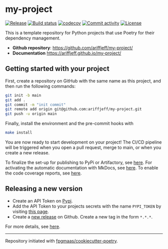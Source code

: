 # my-project

[![Release](https://img.shields.io/github/v/release/ariffjeff/my-project)](https://img.shields.io/github/v/release/ariffjeff/my-project)
[![Build status](https://img.shields.io/github/actions/workflow/status/ariffjeff/my-project/main.yml?branch=main)](https://github.com/ariffjeff/my-project/actions/workflows/main.yml?query=branch%3Amain)
[![codecov](https://codecov.io/gh/ariffjeff/my-project/branch/main/graph/badge.svg)](https://codecov.io/gh/ariffjeff/my-project)
[![Commit activity](https://img.shields.io/github/commit-activity/m/ariffjeff/my-project)](https://img.shields.io/github/commit-activity/m/ariffjeff/my-project)
[![License](https://img.shields.io/github/license/ariffjeff/my-project)](https://img.shields.io/github/license/ariffjeff/my-project)

This is a template repository for Python projects that use Poetry for their dependency management.

- **Github repository**: <https://github.com/ariffjeff/my-project/>
- **Documentation** <https://ariffjeff.github.io/my-project/>

## Getting started with your project

First, create a repository on GitHub with the same name as this project, and then run the following commands:

``` bash
git init -b main
git add .
git commit -m "init commit"
git remote add origin git@github.com:ariffjeff/my-project.git
git push -u origin main
```

Finally, install the environment and the pre-commit hooks with 

```bash
make install
```

You are now ready to start development on your project! The CI/CD
pipeline will be triggered when you open a pull request, merge to main,
or when you create a new release.

To finalize the set-up for publishing to PyPi or Artifactory, see
[here](https://fpgmaas.github.io/cookiecutter-poetry/features/publishing/#set-up-for-pypi).
For activating the automatic documentation with MkDocs, see
[here](https://fpgmaas.github.io/cookiecutter-poetry/features/mkdocs/#enabling-the-documentation-on-github).
To enable the code coverage reports, see [here](https://fpgmaas.github.io/cookiecutter-poetry/features/codecov/).

## Releasing a new version

- Create an API Token on [Pypi](https://pypi.org/).
- Add the API Token to your projects secrets with the name `PYPI_TOKEN` by visiting 
[this page](https://github.com/ariffjeff/my-project/settings/secrets/actions/new).
- Create a [new release](https://github.com/ariffjeff/my-project/releases/new) on Github. 
Create a new tag in the form ``*.*.*``.

For more details, see [here](https://fpgmaas.github.io/cookiecutter-poetry/features/cicd/#how-to-trigger-a-release).

---

Repository initiated with [fpgmaas/cookiecutter-poetry](https://github.com/fpgmaas/cookiecutter-poetry).